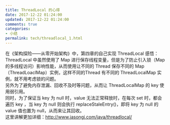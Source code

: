 ```yaml
---
title: ThreadLocal 的心得
date: 2017-12-22 01:24:00
updated: 2017-12-22 01:24:00
comments: true
categories: 
- 小结
permalink: tech/threadlocal_1.html 
---
```


在《架构探险——从零开始架构》中，第四章的自己实现 ThreadLocal 感悟：  
ThreadLocal 中虽然使用了 Map 进行保存线程变量，但是为了防止引入锁（Map 的多线程访问）影响性能，从而使用让不同的 Thread 保存不同的 Map（ThreadLoaclMap）实例，这样不同的Thread 有不同的 ThreadLocalMap 实例，就不用考虑锁的问题。  
另外为了避免内存泄漏、回收不及时等问题，从而让 ThreadLocalMap 的 key 使用弱引用。  
同时，为了保证当 key 为 null 时，value 无法正常释放时，在每次 set 时，都会遍历 key ，当 key 为 null 则会执行 replaceStaleEntry()，即将 key 为 null 的 value 值也置为 null，从而来让其回收。    
这里讲解更加详细：http://www.jasongj.com/java/threadlocal/